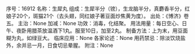 序号：16912
名称：生犀丸
组成：生犀半分（镑），生龙脑半分，真麝香半分，红娘子20个，斑猫21个（去头翅，同红娘子著豆面炒焦黄为度）。
出处：《博济》卷五。
主治：None
加减：None
功效：消毒，化结聚。
用法用量：每日空心、日午、夜卧用腊茶放温酒下1丸。服至10日，加至2丸。
制备方法：上为末，用豆面糊为丸，如绿豆大。
临床应用：None
各家论述：None
用药禁忌：除淡饮烧盐外，余并忌一月，日食切忌晕腥。
附注：None
